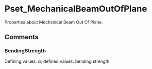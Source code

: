 # Pset_MechanicalBeamOutOfPlane

Properties about Mechanical Beam Out Of Plane.

## Comments

### BendingStrength

Defining values: α; defined values: bending strength.
